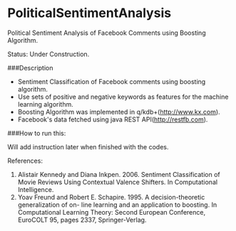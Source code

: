PoliticalSentimentAnalysis
==========================

Political Sentiment Analysis of Facebook Comments using Boosting Algorithm.

Status: Under Construction.

###Description

* Sentiment Classification of Facebook comments using boosting algorithm. 
* Use sets of positive and negative keywords as features for the machine learning algorithm.
* Boosting Algorithm was implemented in q/kdb+(http://www.kx.com).
* Facebook's data fetched using java REST API(http://restfb.com).
 

###How to run this:

Will add instruction later when finished with the codes.


References:

1.  Alistair Kennedy and Diana Inkpen. 2006. Sentiment Classification of Movie Reviews Using Contextual Valence Shifters. In        Computational Intelligence.
2.  Yoav Freund and Robert E. Schapire. 1995. A decision-theoretic generalization of on- line learning and an application to        boosting. In Computational Learning Theory: Second European Conference, EuroCOLT 95, pages 2337, Springer-Verlag.


